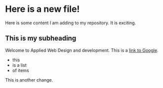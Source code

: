 # Here is a new file!

Here is some content I am adding to my repository. It is exciting.

## This is my subheading

Welcome to Applied Web Design and development. This is a [link to Google](http://www.google.com).

* this
* is a list
* of items

This is another change.

